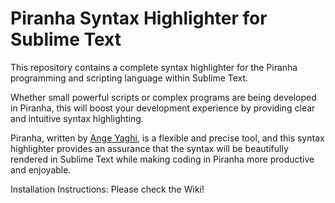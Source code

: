 # Piranha Syntax Highlighter for Sublime Text

This repository contains a complete syntax highlighter for the Piranha programming and scripting language within Sublime Text.

Whether small powerful scripts or complex programs are being developed in Piranha,
this will boost your development experience by providing clear and intuitive syntax highlighting.

Piranha, written by [Ange Yaghi](https://github.com/ange-yaghi/piranha), is a flexible and precise tool, 
and this syntax highlighter provides an assurance that the syntax will be beautifully rendered in Sublime Text while making coding in Piranha more productive and enjoyable.

Installation Instructions: Please check the Wiki!
